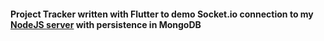 <h4>Project Tracker written with Flutter to demo Socket.io connection to my <a href="https://github.com/BlackCatDev-IO/project_tracker_server">NodeJS server</a> with persistence in MongoDB</h4>
